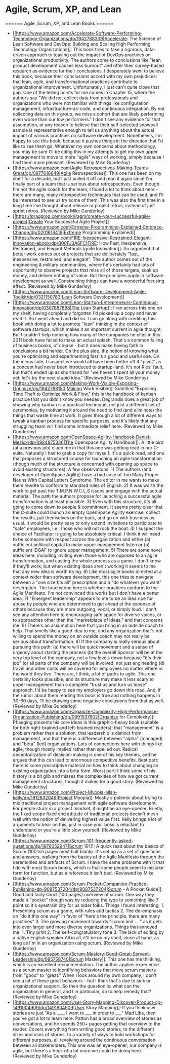 # Agile, Scrum, XP, and Lean

====== Agile, Scrum, XP, and Lean Books ======

  * [[https://www.amazon.com/Accelerate-Software-Performing-Technology-Organizations/dp/1942788339|Accelerate: The Science of Lean Software and DevOps: Building and Scaling High Performing Technology Organizations]]: This book tries to take a rigorous, data-driven approach to teasing out the impact of DevOps practices on organizational productivity. The authors come to conclusions like "lean product development causes less burnout" and offer their survey-based research as evidence for their conclusions. I desperately *want* to believe this book, because their conclusions accord with my own prejudices: that lean, agile, and transformational practices contribute to organizational improvement. Unfortunately, I just can't quite close that gap. One of the telling points for me comes in Chapter 15, where the authors say "We did not collect data from professionals and organizations who were not familiar with things like configuration management, infrastructure-as-code, and continuous integration. By not collecting data on this group, we miss a cohort that are likely performing even worse than our low performers." I don't see any evidence for that assumption, or any reason to believe that their self-selected snowball sample is representative enough to tell us anything about the actual impact of various practices on software development. Nonetheless, I'm happy to see this book, because it pushes things in the direction that I'd like to see them go. Whatever my own concerns about methodology, you may be sure I'll be citing this in my attempts to get my own upper management to move to more "agile" ways of working, simply because I find them more pleasant. (Reviewed by Mike Gunderloy)
  * [[https://www.amazon.com/Agile-Retrospectives-Making-Teams-Great/dp/0977616649|Agile Retrospectives]]: This one has been on my shelf for a decade, but I just pulled it off and read it again since I'm finally part of a team that is serious about retrospectives. Even though I'm not the agile coach for the team, I found a lot to think about here - there are many, many retrospective techniques that can be used, and I'll be interested to see us try some of them. This was also the first time in a long time I've thought about release or project retros, instead of just sprint retros. (Reviewed by Mike Gunderloy)
  * [[https://pragprog.com/book/jragm/create-your-successful-agile-project|Create Your Successful Agile Project]]
  * [[https://www.amazon.com/Extreme-Programming-Explained-Embrace-Change/dp/0201616416|Extreme Programming Explained]]
  * [[https://www.amazon.com/FIRE-Inexpensive-Restrained-Elegant-Innovation-ebook/dp/B00FJ3A6FC|FIRE: How Fast, Inexpensive, Restrained, and Elegant Methods Ignite Innovation]]: An argument that better work comes out of projects that are deliberately "fast, inexpensive, restrained, and elegant". The author comes out of the engineering & military communities, where he's certainly had lots of opportunity to observe projects that miss all of those targets, soak up money, and deliver nothing of value. But the principles apply in software development as well. Constraining things can have a wonderful focusing effect. (Reviewed by Mike Gunderloy)
  * [[https://www.amazon.com/Lean-Software-Development-Agile-Toolkit/dp/0321150783|Lean Software Development]]
  * [[https://www.amazon.com/Lean-Startup-Entrepreneurs-Continuous-Innovation/dp/0307887898|The Lean Startup]]: I ran across this one on my shelf, having completely forgotten I'd picked up a copy and never read it. So I went ahead and did so. I can go along with crediting this book with doing a lot to promote "lean" thinking in the context of software startups, which makes it an important current in agile thought. But I couldn't help noticing how many of the companies he cites in this 2011 book have failed to make an actual splash. That's a common failing of business books, of course - but it does make having faith in conclusions a bit harder. On the plus side, the notion of knowing what you're optimizing and experimenting fast is a good and useful one. On the minus side, I suspect we would all have been better off if "pivot" as a concept had never been introduced to startup-land. It's not Ries' fault, but that's ended up as shorthand for "we haven't spent all your money yet, let's try the next stupid idea." (Reviewed by Mike Gunderloy)
  * [[https://www.amazon.com/Making-Work-Visible-Exposing-Optimize/dp/1942788150|Making Work Visible]]: Subtitled "Exposing Time Theft to Optimize Work & Flow," this is the handbook of kanban practice that you didn't know you needed. Degrandis does a great job of showing why kanban is a practical technique, not just a different set of ceremonies, by motivating it around the need to find (and eliminate) the things that waste time at work. It goes through a lot of different ways to tweak a kanban process for specific purposes, and it's likely that any struggling team will find some immediate relief here. (Reviewed by Mike Gunderloy)
  * [[https://www.amazon.com/OpenSpace-Agility-Handbook-Daniel-Mezick/dp/0984875336|The Openspace Agility Handbook]]: A little bird (at a previous job) clued me in that this one was getting read in our C-suite. Naturally I had to grab a copy for myself. It's a quick read, and one that proposes a structured course for launching an agile transformation (though much of the structure is concerned with opening up space to avoid existing structures). A few observations: 1) The authors (and developer of OpenSpace Agility) have a bad case of Too Many Proper Nouns With Capital Letters Syndrome. The editor in me wants to make them rewrite to conform to standard rules of English. 2) It was worth the work to get past the T.M.P.N.W.C.L.S issues and engage with the actual material. The path the authors propose for launching a successful agile transformation is at least plausible. 3) Even with this structure, it's all going to come down to people & commitment. It seems pretty clear that the C-suite could launch an empty OpenSpace Agility exercise, collect the results, pat themselves on the back, and go on with business as usual. It would be pretty easy to only extend invitations to participate to "safe" employees, i.e., those who will not rock the boat. 4) I suspect the choice of Facilitator is going to be absolutely critical. I think it will need to be someone with respect across the organization and either (a) sufficient political capital to make upper management listen or (b) sufficient IDGAF to ignore upper management. 5) There are some novel ideas here, including inviting even those who are opposed to an agile transformation, and casting the whole process as a game. I don't know if they'll work, but when existing ideas aren't working it seems to me that any new idea is worth trying. 6) Like most agile books directed at a context wider than software development, this one tries to navigate between a "one size fits all" prescription and a "do whatever you want" description. The touchstone here is whether practices conform to the Agile Manifesto. I'm not convinced this works but I don't have a better idea. 7) "Emergent leadership" appears to me to be an idea ripe for abuse by people who are determined to get ahead at the expense of others because they are more outgoing, vocal, or simply loud. I don't see any attention here to encouraging safe space for diverse voices, or to approaches other than the "marketplace of ideas," and that concerns me. 8) There's an assumption here that you bring in an outside coach to help. That smells like a good idea to me, and any organization that's not willing to spend the money on an outside coach may not really be serious about transformation. 9) If the company is really serious about pursuing this path: (a) there will be quick movement and a sense of urgency about starting the process (b) the overall Sponsor will be at the very top level of the company, not a few levels down because "it's their job" (c) all parts of the company will be involved, not just engineering (d) travel and other costs will be covered for employees no matter where in the world they live. There are, I think, a lot of paths to agile. This one certainly looks plausible, and its structure may make it less scary to upper management than a complete "trust us and turn us loose" approach. I'd be happy to see my employers go down this road. And, if the rumor about them reading this book is true and nothing happens in 30-60 days, I'll be drawing some negative conclusions from that as well. (Reviewed by Mike Gunderloy)
  * [[https://www.amazon.com/Organize-Complexity-High-Performance-Organization-Publishing/dp/0991537602|Organize for Complexity]]: Pflaeging presents his core ideas in this graphic-heavy book (suitable for both right-brained and left-brained readers): that "management" is a problem rather than a solution, that leadership is distinct from management, and that there is a difference between "alpha" (managed) and "beta" (led) organizations. Lots of connections here with things like agile, though mostly implied rather than spelled out. Radical decentralization of decision-making is one of his key themes, and he argues that this can lead to enormous competitive benefits. Best part: there is some prescriptive material on how to think about changing an existing organization into a beta form. Worst part: I think some of his history is a bit glib and misses the complexities of how we got current management structures, though it makes for a good story. (Reviewed by Mike Gunderloy)
  * [[https://www.amazon.com/Project-Myopia-allan-kelly/dp/1912832046|Project Myopia]]: Mostly a polemic about trying to mix traditional project management with agile software development. For people stuck in a project mindset, it might be an eye-opener. Briefly, the fixed scope fixed end attitude of traditional projects doesn't mesh well with the notion of delivering highest value first. Kelly brings a lot of arguments to bear on this, just in case your boss is reluctant to understand or you're a little slow yourself. (Reviewed by Mike Gunderloy)
  * [[https://www.amazon.com/Scrum-101-frequently-asked-questions/dp/1976052947|Scrum 101]]: A quick read about the basics of Scrum (100'ish pages most half blank). It's set up as a set of questions and answers, walking from the basics of the Agile Manifesto through the ceremonies and artifacts of Scrum. I have the same problems with it that I do with most Scrum books, which is that some people seem to mistake form for function, but as a reference it isn't bad. (Reviewed by Mike Gunderloy)
  * [[https://www.amazon.com/Scrum-Pocket-Companion-Practice-Publishing-dp-9087537204/dp/9087537204|Scrum - A Pocket Guide]]: Good and fairly short (100 pages) overview of scrum. One way they made it "pocket" though was by reducing the type to something like 7 point so it's eyestrain city for us older folks. Things I found interesting; 1. Presenting scrum as a game, with rules and tactics 2. The de-emphasis on "do it this one way" in favor of "here's the principle, there are many practices" 3. The growing movement towards "scrum and ... " as it gets into ever-larger and more diverse organizations. Things that annoyed me: 1. Tiny print 2. The self-congratulatory tone 3. The lack of editing by a native English speaker All in all, it'll be on my shelf, close at hand, as long as I'm in an organization using scrum. (Reviewed by Mike Gunderloy)
  * [[https://www.amazon.com/Scrum-Mastery-Good-Great-Servant-Leadership/dp/095758740|Scrum Mastery]]: This one has me thinking, which is an excellent recommendation. The author applies experience as a scrum master to identifying behaviors that move scrum masters from "good" to "great." When I look around my own company, I don't see a lot of these great behaviors - but I think that's due to lack or organizational support. So then the question is: what can the organization in general, and I in particular, do to help remedy that? (Reviewed by Mike Gunderloy)
  * [[https://www.amazon.com/User-Story-Mapping-Discover-Product-dp-1491904909/dp/1491904909|User Story Mapping]]: If you think user stories are just "As a ____ I want to ___ in order to ___" Mad Libs, then you've got a lot to learn here. Patton has a broad overview of stories as conversations, and he spends 250+ pages getting that overview to the reader. Covers everything from writing good stories, to the different sizes and uses of stories, to a variety of ways to hold workshops for different purposes, all revolving around the continuous conversation between all stakeholders. This one was an eye-opener; our company is agile, but there's a heck of a lot more we could be doing here. (Reviewed by Mike Gunderloy)